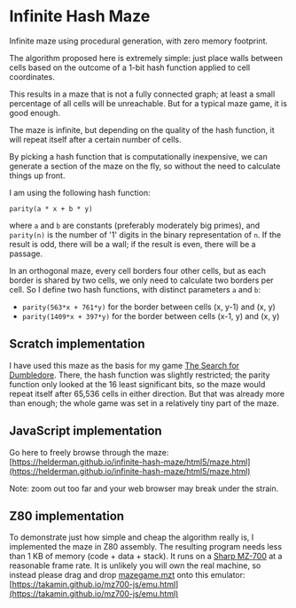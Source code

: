 # Infinite Hash Maze
Infinite maze using procedural generation, with zero memory footprint.

The algorithm proposed here is extremely simple:
just place walls between cells based on the outcome of a 1-bit hash function
applied to cell coordinates.

This results in a maze that is not a fully connected graph;
at least a small percentage of all cells will be unreachable.
But for a typical maze game, it is good enough.

The maze is infinite,
but depending on the quality of the hash function,
it will repeat itself after a certain number of cells.

By picking a hash function that is computationally inexpensive,
we can generate a section of the maze on the fly,
so without the need to calculate things up front.

I am using the following hash function:

```
parity(a * x + b * y)
```

where `a` and `b` are constants (preferably moderately big primes), and
`parity(n)` is the number of '1' digits in the binary representation of `n`.
If the result is odd, there will be a wall;
if the result is even, there will be a passage.

In an orthogonal maze, every cell borders four other cells,
but as each border is shared by two cells,
we only need to calculate two borders per cell.
So I define two hash functions, with distinct parameters `a` and `b`:

- `parity(563*x + 761*y)` for the border between cells (x, y-1) and (x, y)
- `parity(1409*x + 397*y)` for the border between cells (x-1, y) and (x, y)

## Scratch implementation

I have used this maze as the basis for my game
[The Search for Dumbledore](https://scratch.mit.edu/projects/224252447/).
There, the hash function was slightly restricted;
the parity function only looked at the 16 least significant bits,
so the maze would repeat itself after 65,536 cells in either direction.
But that was already more than enough;
the whole game was set in a relatively tiny part of the maze.

## JavaScript implementation

Go here to freely browse through the maze:   
[https://helderman.github.io/infinite-hash-maze/html5/maze.html](https://helderman.github.io/infinite-hash-maze/html5/maze.html)

Note: zoom out too far and your web browser may break under the strain.

## Z80 implementation

To demonstrate just how simple and cheap the algorithm really is,
I implemented the maze in Z80 assembly.
The resulting program needs less than 1 KB of memory (code + data + stack).
It runs on a [Sharp MZ-700](https://commons.wikimedia.org/wiki/File:Sharp_MZ-700.jpg)
at a reasonable frame rate.
It is unlikely you will own the real machine,
so instead please drag and drop
[mazegame.mzt](https://helderman.github.io/infinite-hash-maze/z80/mazegame.mzt)
onto this emulator:   
[https://takamin.github.io/mz700-js/emu.html](https://takamin.github.io/mz700-js/emu.html)
